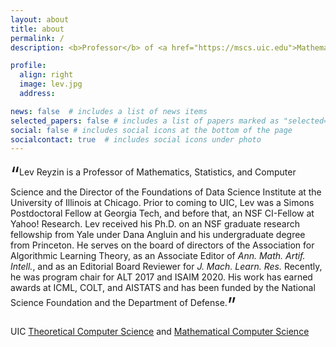 ```yaml
---
layout: about
title: about
permalink: /
description: <b>Professor</b> of <a href="https://mscs.uic.edu">Mathematics, Statistics, and Computer Science</a> | <b>Director</b> of <a href="https://tripods.uic.edu">Foundations of Data Science Institute</a>

profile:
  align: right
  image: lev.jpg
  address: 

news: false  # includes a list of news items
selected_papers: false # includes a list of papers marked as "selected={true}"
social: false # includes social icons at the bottom of the page
socialcontact: true  # includes social icons under photo
---
```


<sub><sub><sub><span style="font-size:xx-large;">&ldquo;</span></sub></sub></sub>Lev Reyzin is a Professor of Mathematics, Statistics, and Computer Science and the
Director of the Foundations of Data Science Institute at the University of Illinois at Chicago.
Prior to coming to UIC, Lev was a Simons Postdoctoral Fellow at Georgia Tech, and before that, an
NSF CI-Fellow at Yahoo! Research. Lev received his Ph.D. on an NSF graduate research fellowship from Yale under Dana Angluin and his undergraduate degree from Princeton.
He serves on the board of directors of the Association for Algorithmic Learning Theory, as an Associate Editor of <i>Ann. Math. Artif. Intell.</i>, and as an Editorial Board
Reviewer for <i>J. Mach. Learn. Res.</i>  Recently, he was program chair for ALT 2017 and ISAIM 2020. His work has earned awards at ICML, COLT, and AISTATS and has been
funded by the National Science Foundation and the Department of Defense.<sub><sub><sub><span style="font-size:xx-large;">&rdquo;</span></sub></sub></sub>

UIC <a href="https://theory.cs.uic.edu/">Theoretical Computer Science</a> and <a href="http://homepages.math.uic.edu/~mcs/">Mathematical Computer Science</a>

<!--<span style="font-size:smaller">Research supported in part by the grants:
NSF [CCF-1934915](https://www.nsf.gov/awardsearch/showAward?AWD_ID=1934915) (2019-2022),
NSF [CCF-1848966](https://www.nsf.gov/awardsearch/showAward?AWD_ID=1848966) (2018-2021),
NSF [IIS-1526379](https://www.nsf.gov/awardsearch/showAward?AWD_ID=1526379) (2015-2018),
and [ARO 66497-NS](https://apps.dtic.mil/sti/pdfs/AD1058732.pdf) (2015-2016).</span>-->